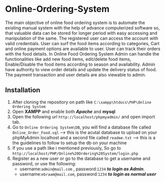 # Online-Ordering-System
The main objective of online food ordering system is to automate the existing manual system with the help of advance computerized software so, that valuable data can be stored for longer period with easy accessing and manipulation of the same. The registered user can access the account with valid credentials. User can surf the food items according to categories, Cart and online payment options are available to user. User can track their orders with the food details. In Online Food Ordering System Admin can handle the functionalities like add new food items, edit/delete food items, Enable/Disable the food items according to season and availability. Admin have authority to view order details and update the delivery status of food. The payment transaction and user details are also viewable to admin.

## Installation
 1. After cloning the repository on path like `C:\xampp\htdocs\PHP\Online Ordering System`
 2. Open **XAMPP** and enable both ***Apache*** and **mysql**
 3. Open the following url `http://localhost/phpmyadmin/` and open import tab.
 4. Go to `Online Ordering System\DB`, you will find a database file called `Online_Order_Food.sql` -->  this is the acutal database to upload on your phpMyAdmin localhost
    and a second file called `readme.txt` --> this is a the guidelines to follow to setup the db on your machine
 5. If you use a path like i mentioned previously, So go to `http://localhost/PHP/Online%20Ordering%20System/login.php`
 6. Register as a new user or go to the database to get a username and password, or use the following:
    - username:`admin@mail.com` , password:`1234` ***to login as Admin***.
    - username:`ebraam@mail.com`, password:`1234` ***to login as normal user***
